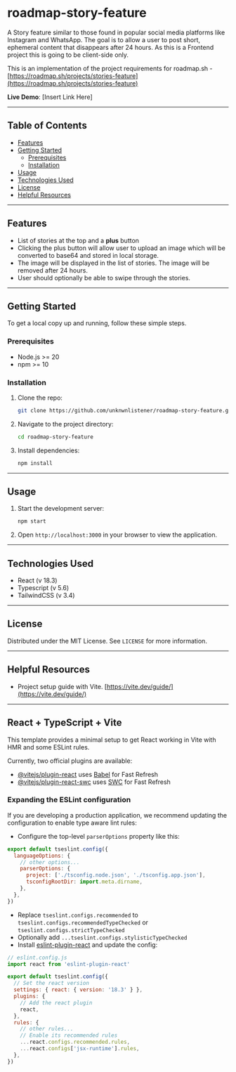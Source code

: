 # roadmap-story-feature

A Story feature similar to those found in popular social media platforms like Instagram and WhatsApp. The goal is to allow a user to post short, ephemeral content that disappears after 24 hours. As this is a Frontend project this is going to be client-side only.

This is an implementation of the project requirements for roadmap.sh - [https://roadmap.sh/projects/stories-feature](https://roadmap.sh/projects/stories-feature)

**Live Demo**: [Insert Link Here]  

---

## Table of Contents

- [Features](#features)
- [Getting Started](#getting-started)
  - [Prerequisites](#prerequisites)
  - [Installation](#installation)
- [Usage](#usage)
- [Technologies Used](#technologies-used)
- [License](#license)
- [Helpful Resources](#helpful-resources)

---

## Features

- List of stories at the top and a **plus** button
- Clicking the plus button will allow user to upload an image which will be converted to base64 and stored in local storage.
- The image will be displayed in the list of stories. The image will be removed after 24 hours.
- User should optionally be able to swipe through the stories.

---

## Getting Started

To get a local copy up and running, follow these simple steps.

### Prerequisites

- Node.js >= 20
- npm >= 10

### Installation

1. Clone the repo:

   ```bash
   git clone https://github.com/unknwnlistener/roadmap-story-feature.git
   ```

2. Navigate to the project directory:

   ```bash
   cd roadmap-story-feature
   ```

3. Install dependencies:

   ```bash
   npm install
   ```

---

## Usage

1. Start the development server:

   ```bash
   npm start
   ```

2. Open `http://localhost:3000` in your browser to view the application.

---

## Technologies Used

- React (v 18.3)
- Typescript (v 5.6)
- TailwindCSS (v 3.4)

---

## License

Distributed under the MIT License. See `LICENSE` for more information.

---

## Helpful Resources

- Project setup guide with Vite. [https://vite.dev/guide/](https://vite.dev/guide/)

---

## React + TypeScript + Vite

This template provides a minimal setup to get React working in Vite with HMR and some ESLint rules.

Currently, two official plugins are available:

- [@vitejs/plugin-react](https://github.com/vitejs/vite-plugin-react/blob/main/packages/plugin-react/README.md) uses [Babel](https://babeljs.io/) for Fast Refresh
- [@vitejs/plugin-react-swc](https://github.com/vitejs/vite-plugin-react-swc) uses [SWC](https://swc.rs/) for Fast Refresh

### Expanding the ESLint configuration

If you are developing a production application, we recommend updating the configuration to enable type aware lint rules:

- Configure the top-level `parserOptions` property like this:

```js
export default tseslint.config({
  languageOptions: {
    // other options...
    parserOptions: {
      project: ['./tsconfig.node.json', './tsconfig.app.json'],
      tsconfigRootDir: import.meta.dirname,
    },
  },
})
```

- Replace `tseslint.configs.recommended` to `tseslint.configs.recommendedTypeChecked` or `tseslint.configs.strictTypeChecked`
- Optionally add `...tseslint.configs.stylisticTypeChecked`
- Install [eslint-plugin-react](https://github.com/jsx-eslint/eslint-plugin-react) and update the config:

```js
// eslint.config.js
import react from 'eslint-plugin-react'

export default tseslint.config({
  // Set the react version
  settings: { react: { version: '18.3' } },
  plugins: {
    // Add the react plugin
    react,
  },
  rules: {
    // other rules...
    // Enable its recommended rules
    ...react.configs.recommended.rules,
    ...react.configs['jsx-runtime'].rules,
  },
})
```
